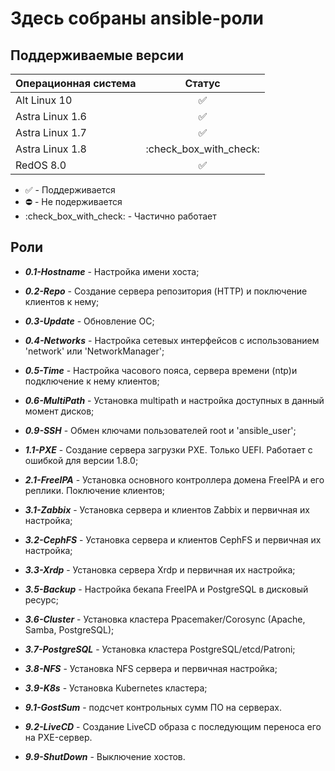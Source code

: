 # Здесь собраны ansible-роли

## Поддерживаемые версии

| Операционная система | Статус |
| ------------------------- |:---:|
| Alt Linux 10 | :white_check_mark: |
| Astra Linux 1.6 | :white_check_mark: |
| Astra Linux 1.7 | :white_check_mark: |
| Astra Linux 1.8 | :check_box_with_check: |
| RedOS 8.0 | :white_check_mark: |

- :white_check_mark: - Поддерживается
- :no_entry: - Не подерживается
- :check_box_with_check: - Частично работает

## Роли
* ***0.1-Hostname*** - Настройка имени хоста;
* ***0.2-Repo*** - Создание сервера репозитория (HTTP) и поключение клиентов к нему;
* ***0.3-Update*** - Обновление ОС;
* ***0.4-Networks*** - Настройка сетевых интерфейсов с использованием 'network' или 'NetworkManager';
* ***0.5-Time*** - Настройка часового пояса, сервера времени (ntp)и подключение к нему клиентов;
* ***0.6-MultiPath*** - Установка multipath и настройка доступных в данный момент дисков;
* ***0.9-SSH*** - Обмен ключами пользователей root и 'ansible_user';

* ***1.1-PXE*** - Создание сервера загрузки PXE. Только UEFI. Работает с ошибкой для версии 1.8.0;

* ***2.1-FreeIPA*** - Установка основного контроллера домена FreeIPA и его реплики. Поключение клиентов;


* ***3.1-Zabbix*** - Установка сервера и клиентов Zabbix и первичная их настройка;
* ***3.2-CephFS*** - Установка сервера и клиентов CephFS и первичная их настройка;
* ***3.3-Xrdp*** - Установка сервера Xrdp и первичная их настройка;
* ***3.5-Backup*** - Настройка бекапа FreeIPA и PostgreSQL в дисковый ресурс;
* ***3.6-Cluster*** - Установка кластера Ppacemaker/Corosync (Apache, Samba, PostgreSQL);
* ***3.7-PostgreSQL*** - Установка кластера PostgreSQL/etcd/Patroni;
* ***3.8-NFS*** - Установка NFS сервера и первичная настройка;
* ***3.9-K8s*** - Установка Kubernetes кластера;


* ***9.1-GostSum*** - подсчет контрольных сумм ПО на серверах.
* ***9.2-LiveCD*** - Создание LiveCD образа с последующим переноса его на PXE-сервер.
* ***9.9-ShutDown*** - Выключение хостов.